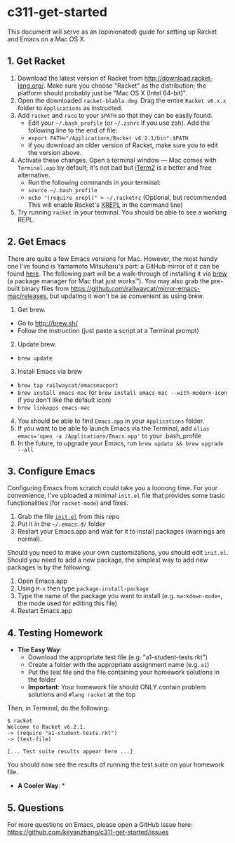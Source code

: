 # c311-get-started

This document will serve as an (opinionated) guide for setting up Racket and Emacs on a Mac OS X.

## 1. Get Racket
1. Download the latest version of Racket from http://download.racket-lang.org/. Make sure you choose "Racket" as the distribution;
   the platform should probably just be "Mac OS X (Intel 64-bit)".
2. Open the downloaded `racket-blabla.dmg`. Drag the entire `Racket v6.x.x` folder to `Applications` as instructed.
3. Add `racket` and `raco` to your `$PATH` so that they can be easily found.
   - Edit your `~/.bash_profile` (or `~/.zshrc` if you use zsh). Add the following line to the end of file:
   - `export PATH="/Applications/Racket v6.2.1/bin":$PATH`
   - If you download an older version of Racket, make sure you to edit the version above.
4. Activate these changes. Open a terminal window — Mac comes with `Terminal.app` by default; it's not bad but
   [iTerm2](https://www.iterm2.com/) is a better and free alternative.
   - Run the following commands in your terminal:
   - `source ~/.bash_profile`
   - `echo "(require xrepl)" > ~/.racketrc` (Optional, but recommended. This will enable
   Racket's [XREPL](http://pkg-build.racket-lang.org/doc/xrepl/index.html) in the command line)
5. Try running `racket` in your terminal. You should be able to see a working REPL.

## 2. Get Emacs
There are quite a few Emacs versions for Mac. However, the most handy one I've found is Yamamoto Mitsuharu's port:
a GitHub mirror of it can be found [here](https://github.com/railwaycat/mirror-emacs-mac). The following part
will be a walk-through of installing it via [brew](http://brew.sh/) (a package manager for Mac that just works™).
You may also grab the pre-built binary files from https://github.com/railwaycat/mirror-emacs-mac/releases, but
updating it won't be as convenient as using brew.

1. Get brew.
  - Go to http://brew.sh/
  - Follow the instruction (just paste a script at a Terminal prompt)
2. Update brew.
  - `brew update`
3. Install Emacs via brew
  - `brew tap railwaycat/emacsmacport`
  - `brew install emacs-mac` (or `brew install emacs-mac --with-modern-icon` if you don't like the default icon)
  - `brew linkapps emacs-mac`
4. You should be able to find `Emacs.app` in your `Applications` folder.
5. If you want to be able to launch Emacs via the Terminal, add `alias emacs='open -a /Applications/Emacs.app'` to your
   .bash_profile
5. In the future, to upgrade your Emacs, run `brew update && brew upgrade --all`

## 3. Configure Emacs
Configuring Emacs from scratch could take you a loooong time. For your convenience, I've uploaded a minimal `init.el`
file that provides some basic functionalities (for `racket-mode`) and fixes.

1. Grab the file [`init.el`](./init.el) from this repo
2. Put it in the `~/.emacs.d/` folder
3. Restart your Emacs.app and wait for it to install packages (warnings are normal).

Should you need to make your own customizations, you should edit `init.el`.
Should you need to add a new package, the simplest way to add new packages is
by the following:

1. Open Emacs.app
2. Using `M-x` then type `package-install-package`
3. Type the name of the package you want to install (e.g. `markdown-mode+`, the mode used for editing this file)
4. Restart Emacs.app

## 4. Testing Homework

* **The Easy Way**:
   * Download the appropriate test file (e.g. "a1-student-tests.rkt")
   * Create a folder with the appropriate assignment name (e.g. `a1`)
   * Put the test file and the file containing your homework solutions in the folder
   * **Important**: Your homework file should ONLY contain problem solutions and `#lang racket` at the top

Then, in Terminal, do the following:

```
$ racket
Welcome to Racket v6.2.1.
-> (require "a1-student-tests.rkt")
-> (test-file)

[... Test suite results appear here ...]
```

You should now see the results of running the test suite on your homework file.

* **A Cooler Way**:
    * 

## 5. Questions
For more questions on Emacs, please open a GitHub issue here: https://github.com/keyanzhang/c311-get-started/issues

